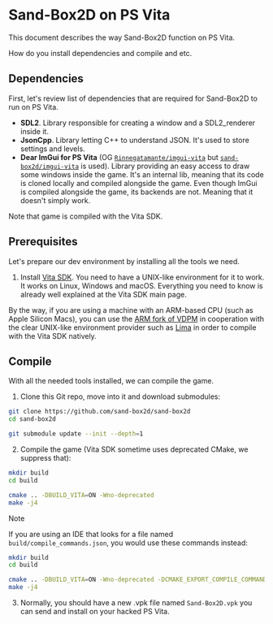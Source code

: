 # Sand-Box2D on PS Vita
This document describes the way Sand-Box2D function on PS Vita.

How do you install dependencies and compile and etc.

## Dependencies
First, let's review list of dependencies that are required for Sand-Box2D to run on PS Vita.

- **SDL2**. Library responsible for creating a window and a SDL2_renderer inside it.
- **JsonCpp**. Library letting C++ to understand JSON. It's used to store settings and levels.
- **Dear ImGui for PS Vita** (OG [`Rinnegatamante/imgui-vita`](https://github.com/Rinnegatamante/imgui-vita)
but [`sand-box2d/imgui-vita`](https://github.com/sand-box2d/imgui-vita) is used).
Library providing an easy access to draw some windows inside the game.
It's an internal lib, meaning that its code is cloned locally and compiled alongside the game.
Even though ImGui is compiled alongside the game, its backends are not. Meaning that it doesn't simply work.

Note that game is compiled with the Vita SDK.

## Prerequisites
Let's prepare our dev environment by installing all the tools we need.

1. Install [Vita SDK](https://vitasdk.org/).
You need to have a UNIX-like environment for it to work. It works on Linux, Windows and macOS.
Everything you need to know is already well explained at the Vita SDK main page.

By the way, if you are using a machine with an ARM-based CPU (such as Apple Silicon Macs),
you can use the [ARM fork of VDPM](https://github.com/hammerill/vdpm) in cooperation with
the clear UNIX-like environment provider such as [Lima](https://github.com/lima-vm/lima)
in order to compile with the Vita SDK natively.

## Compile
With all the needed tools installed, we can compile the game.

1. Clone this Git repo, move into it and download submodules:
```bash
git clone https://github.com/sand-box2d/sand-box2d
cd sand-box2d

git submodule update --init --depth=1
```

2. Compile the game (Vita SDK sometime uses deprecated CMake, we suppress that):
```bash
mkdir build
cd build

cmake .. -DBUILD_VITA=ON -Wno-deprecated
make -j4
```

> [!NOTE]
> If you are using an IDE that looks for a file named `build/compile_commands.json`,
> you would use these commands instead:

```bash
mkdir build
cd build

cmake .. -DBUILD_VITA=ON -Wno-deprecated -DCMAKE_EXPORT_COMPILE_COMMANDS=ON
make -j4
```

3. Normally, you should have a new .vpk file named `Sand-Box2D.vpk`
you can send and install on your hacked PS Vita.
